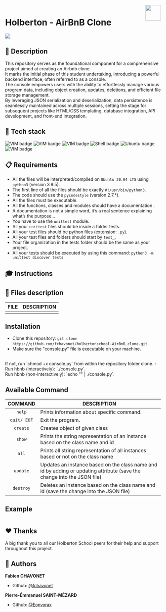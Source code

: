 <img  height="50px" align="right" src="https://apply.holbertonschool.com/holberton-logo.png">

# Holberton - AirBnB Clone

<img src="https://s3.eu-west-3.amazonaws.com/hbtn.intranet/uploads/medias/2018/6/65f4a1dd9c51265f49d0.png?X-Amz-Algorithm=AWS4-HMAC-SHA256&X-Amz-Credential=AKIA4MYA5JM5DUTZGMZG%2F20231102%2Feu-west-3%2Fs3%2Faws4_request&X-Amz-Date=20231102T182820Z&X-Amz-Expires=86400&X-Amz-SignedHeaders=host&X-Amz-Signature=818c2e61992a3cef3750fda6d70647504d427e7a54c7fcdb6852ccf9c1bd20d1">

## 📝 <span id="description">Description</span>

This repository serves as the foundational component for a comprehensive project aimed at creating an Airbnb clone.
<br>
It marks the initial phase of this student undertaking, introducing a powerful backend interface, often referred to as a console.
<br>
The console empowers users with the ability to effortlessly manage various program data, including object creation, updates, deletions, and efficient file storage management.
<br>
By leveraging JSON serialization and deserialization, data persistence is seamlessly maintained across multiple sessions, setting the stage for subsequent projects like HTML/CSS templating, database integration, API development, and front-end integration.

## 🔨 <span id="tech-stack">Tech stack</span>

<p align="left">
    <img src="https://img.shields.io/badge/CSS3-1572B6?logo=css3&logoColor=white&style=for-the-badge" alt="VIM badge">
    <img src="https://img.shields.io/badge/HTML5-E34F26?logo=html5&logoColor=white&style=for-the-badge" alt="VIM badge">
    <img src="https://img.shields.io/badge/JSON-000000?logo=json&logoColor=white&style=for-the-badge" alt="VIM badge">
    <img src="https://img.shields.io/badge/Python-3776AB?logo=python&logoColor=white&style=for-the-badge" alt="Shell badge">
    <img src="https://img.shields.io/badge/UBUNTU-e95420?logo=ubuntu&logoColor=white&style=for-the-badge" alt="Ubuntu badge">
    <img src="https://img.shields.io/badge/VISUAL STUDIO CODE-007ACC?logo=visualstudiocode&logoColor=white&style=for-the-badge" alt="VIM badge">
<p>

## 📋 <span id="requirements">Requirements</span>
 
- All the files will be interpreted/compiled on `Ubuntu 20.04 LTS` using `python3` (version 3.8.5).
- The first line of all the files should be exactly `#!/usr/bin/python3`.
- The code should use the `pycodestyle` (version 2.7.*).
- All the files must be executable.
- All the functions, classes and modules should have a documentation .
- A documentation is not a simple word, it’s a real sentence explaining what’s the purpose...
- You have to use the `unittest` module.
- All your `unittest` files should be inside a folder tests.
- All your test files should be python files (extension: `.py`).
- All your test files and folders should start by `test_`.
- Your file organization in the tests folder should be the same as your project.
- All your tests should be executed by using this command: `python3 -m unittest discover tests`

## 🎓 <span id="instructions">Instructions</span>

## 📂 <span id="files-description">Files description</span>

| FILE | DESCRIPTION |
| :--: | ----------- |
| | |

## Installation

- Clone this repository:  `git clone https://github.com/fchavonet/holbertonschool-AirBnB_clone.git`.
- Make sure the "console.py" file is executable on your machine.
<br>
If not, run `chmod +x console.py` from within the repository folder clone.
- Run hbnb (interactively): `./console.py`.
<br>
Run hbnb (non-interactively): `echo "<command>" | ./console.py`.

## Available Command

| **COMMAND** | **DESCRIPTION** |
| :-: | - |
| `help` | Prints information about specific command. |
| `quit/ EOF` |	Exit the program. |
| `create` | Creates object of given class |
| `show` | Prints the string representation of an instance based on the class name and id |
| `all`	| Prints all string representation of all instances based or not on the class name |
| `update` | Updates an instance based on the class name and id by adding or updating attribute (save the change into the JSON file) |
| `destroy` |	Deletes an instance based on the class name and id (save the change into the JSON file) |

## Example

```
```

## ♥️ <span id="thanks">Thanks</span>

A big thank you to all our Holberton School peers for their help and support throughout this project.
<br>

## 👷 <span id="authors">Authors</span>
**Fabien CHAVONET**
- Github: [@fchavonet](https://github.com/fchavonet)

**Pierre-Émmanuel SAINT-MÉZARD**
- Github: [@Eonvorax](https://github.com/Eonvorax)
